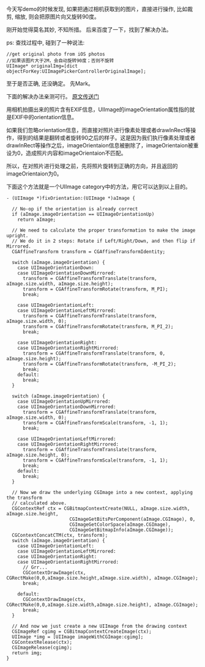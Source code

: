 今天写demo的时候发现, 如果把通过相机获取到的图片，直接进行操作, 比如裁剪, 缩放, 则会把原图片向又旋转90度。

刚开始觉得莫名其妙, 不知所措。 后来百度了一下，找到了解决办法。

ps: 查找过程中, 碰到了一种说法:

```
//get original photo from iOS photos 
//如果该图片大于2M，会自动旋转90度；否则不旋转
UIImage* originalImg=[dict objectForKey:UIImagePickerControllerOriginalImage];
```

至于是否正确, 还没确定。 先Mark。

下面的解决办法亲测可行。 [原文传送门](http://www.cnblogs.com/jiangyazhou/archive/2012/03/22/2412343.html)

用相机拍摄出来的照片含有EXIF信息，UIImage的imageOrientation属性指的就是EXIF中的orientation信息。

如果我们忽略orientation信息，而直接对照片进行像素处理或者drawInRect等操作，得到的结果是翻转或者旋转90之后的样子。这是因为我们执行像素处理或者drawInRect等操作之后，imageOrientaion信息被删除了，imageOrientaion被重设为0，造成照片内容和imageOrientaion不匹配。

所以，在对照片进行处理之前，先将照片旋转到正确的方向，并且返回的imageOrientaion为0。

下面这个方法就是一个UIImage category中的方法，用它可以达到以上目的。

```
- (UIImage *)fixOrientation:(UIImage *)aImage {
  
  // No-op if the orientation is already correct
  if (aImage.imageOrientation == UIImageOrientationUp) 
    return aImage;
  
  // We need to calculate the proper transformation to make the image upright.
  // We do it in 2 steps: Rotate if Left/Right/Down, and then flip if Mirrored.
  CGAffineTransform transform = CGAffineTransformIdentity;
  
  switch (aImage.imageOrientation) {
    case UIImageOrientationDown:
    case UIImageOrientationDownMirrored:
      transform = CGAffineTransformTranslate(transform, aImage.size.width, aImage.size.height);
      transform = CGAffineTransformRotate(transform, M_PI);
      break;
      
    case UIImageOrientationLeft:
    case UIImageOrientationLeftMirrored:
      transform = CGAffineTransformTranslate(transform, aImage.size.width, 0);
      transform = CGAffineTransformRotate(transform, M_PI_2);
      break;
      
    case UIImageOrientationRight:
    case UIImageOrientationRightMirrored:
      transform = CGAffineTransformTranslate(transform, 0, aImage.size.height);
      transform = CGAffineTransformRotate(transform, -M_PI_2);
      break;
    default:
      break;
  }
  
  switch (aImage.imageOrientation) {
    case UIImageOrientationUpMirrored:
    case UIImageOrientationDownMirrored:
      transform = CGAffineTransformTranslate(transform, aImage.size.width, 0);
      transform = CGAffineTransformScale(transform, -1, 1);
      break;
      
    case UIImageOrientationLeftMirrored:
    case UIImageOrientationRightMirrored:
      transform = CGAffineTransformTranslate(transform, aImage.size.height, 0);
      transform = CGAffineTransformScale(transform, -1, 1);
      break;
    default:
      break;
  }
  
  // Now we draw the underlying CGImage into a new context, applying the transform
  // calculated above.
  CGContextRef ctx = CGBitmapContextCreate(NULL, aImage.size.width, aImage.size.height,
                       CGImageGetBitsPerComponent(aImage.CGImage), 0,
                       CGImageGetColorSpace(aImage.CGImage),
                       CGImageGetBitmapInfo(aImage.CGImage));
  CGContextConcatCTM(ctx, transform);
  switch (aImage.imageOrientation) {
    case UIImageOrientationLeft:
    case UIImageOrientationLeftMirrored:
    case UIImageOrientationRight:
    case UIImageOrientationRightMirrored:
      // Grr...
      CGContextDrawImage(ctx, CGRectMake(0,0,aImage.size.height,aImage.size.width), aImage.CGImage);
      break;
      
    default:
      CGContextDrawImage(ctx, CGRectMake(0,0,aImage.size.width,aImage.size.height), aImage.CGImage);
      break;
  }
  
  // And now we just create a new UIImage from the drawing context
  CGImageRef cgimg = CGBitmapContextCreateImage(ctx);
  UIImage *img = [UIImage imageWithCGImage:cgimg];
  CGContextRelease(ctx);
  CGImageRelease(cgimg);
  return img;
}
```